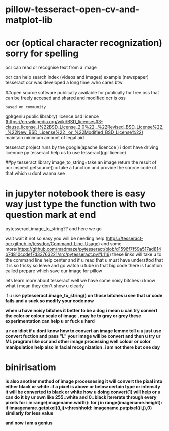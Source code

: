 # pillow-tesseract-open-cv-and-matplot-lib
# ocr (optical character recognization) sorry for spelling
ocr  can read or recognise text from a image

ocr can help search index (videos and images)
example (newspaper)
tesseract ocr was developed a long time .who cares btw

##open source software
    publically available for publically for free
    oss that can be freely accesed and shared and modified 
    ocr is oss
    
    based on community
    
gpl(geniu public librabry) licence
bsd licence (https://en.wikipedia.org/wiki/BSD_licenses#3-clause_license_(%22BSD_License_2.0%22,_%22Revised_BSD_License%22,_%22New_BSD_License%22,_or_%22Modified_BSD_License%22)  
maintain minimum amount of legal aid

tesseract project runs by the google(apache licencce )   i dont have driving licennce
py tesseract help us to use tesseract(gpl licence)


##py tesseract library
image_to_string=take an image return the result of ocr
inspect.getsource() = take a function and provide the source code of that.which u dont wanna see
 # in jupyter notebook there is easy way just  type the function with two question mark at end
  pytesseract.image_to_string??
  and here we go
  
  wait wait it not so easy
  you will be needing help (https://tesseract-ocr.github.io/tessdoc/Command-Line-Usage)
  and some more(https://github.com/madmaze/pytesseract/blob/d1596f7f59a517ad814b7d810ccdef7d33763221/src/pytesseract.py#L116)
  these links will take u to the command line help center and if u read that u must have understtod that it is so tricky so leave and go watch u tube
  in that big code there is fucntion called prepare which save our image for pillow
  
lets learn more about tesseract 
well we have some noisy bitches u know what i mean they don't show u clearly

if u use <b> pytesseract.image_to_string() on those bitches u see that ur code fails and u suck
 so modify your code now
  
  when u have noisy bitches it better to be a dog i mean u can try convert the color or colour scale of image . may be to gray or grey 
  these experimentation can help u or fuck u hard
  
  u r an idiot if u dont know how to convert an image lemme tell u
  u just use convert fuction and pass "L"
  your image will be convert
   and then u try ur ML program like ocr and other image processing
  well colour or color manipulation help also in facial recognization .i am not there but one day
  # binirisatiom
  is also another method of image processesing it will convert the pixal into either black or white .if a pixel  is above or below certain type or intensity it will be converted to black or white 
  how u doing
  convert(1) will help
  or u can do it by ur own like 255=white and 0=black
  itererate through every pixels 
  for i in range(imagename.width):
    for j in range(imagename.height):
      if imaagename.getpixel((i,j)>threshhold:
        imagename.putpixel((i,j),0)
  similarly for less value
  
  and now i am a genius
  
   
  
  



